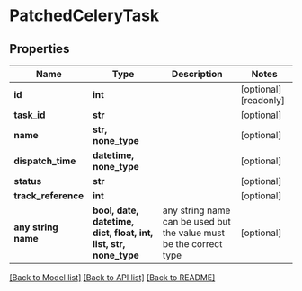# PatchedCeleryTask


## Properties
Name | Type | Description | Notes
------------ | ------------- | ------------- | -------------
**id** | **int** |  | [optional] [readonly] 
**task_id** | **str** |  | [optional] 
**name** | **str, none_type** |  | [optional] 
**dispatch_time** | **datetime, none_type** |  | [optional] 
**status** | **str** |  | [optional] 
**track_reference** | **int** |  | [optional] 
**any string name** | **bool, date, datetime, dict, float, int, list, str, none_type** | any string name can be used but the value must be the correct type | [optional]

[[Back to Model list]](../README.md#documentation-for-models) [[Back to API list]](../README.md#documentation-for-api-endpoints) [[Back to README]](../README.md)


